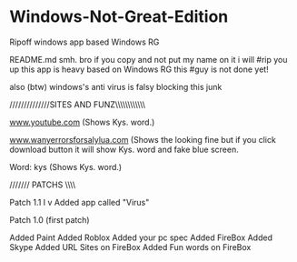 # Windows-Not-Great-Edition
Ripoff windows app based Windows RG

README.md smh.
bro if you copy and not put my name on it i will #rip you up 
this app is heavy based on Windows RG
this #guy is not done yet!

also (btw) windows's anti virus is falsy blocking this junk

//////////////SITES AND FUNZ\\\\\\\\\\\\\\\\\\\\\\\

www.youtube.com (Shows Kys. word.)

www.wanyerrorsforsalylua.com (Shows the looking fine but if you click download button it will show Kys. word and fake blue screen.

Word: kys (Shows Kys. word.)


/////// PATCHS \\\\\\\\

Patch 1.1 I
          v
          Added app called "Virus"



Patch 1.0 (first patch)

Added Paint
Added Roblox
Added your pc spec
Added FireBox
Added Skype
Added URL Sites on FireBox
Added Fun words on FireBox
